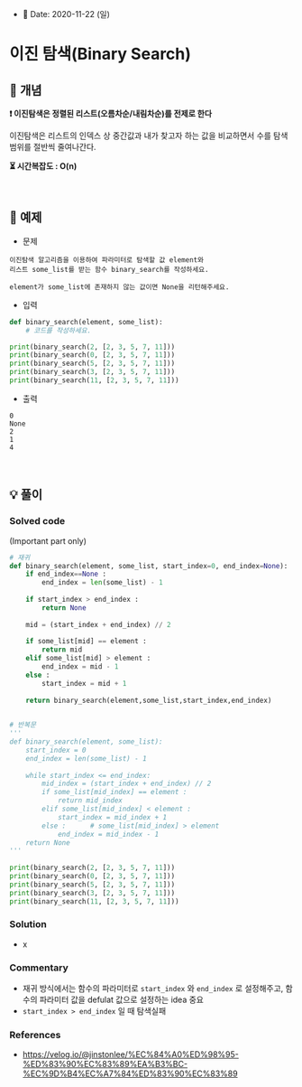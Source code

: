 - 📅 Date: 2020-11-22 (일)

# 이진 탐색(Binary Search)

## 📝 개념

**❗ 이진탐색은 정렬된 리스트(오름차순/내림차순)를 전제로 한다**

이진탐색은 리스트의 인덱스 상 중간값과 내가 찾고자 하는 값을 비교하면서 수를 탐색 범위를 절반씩 줄여나간다.

**⏳ 시간복잡도 : O(n)**

<br>

## 📝 예제


* 문제
```
이진탐색 알고리즘을 이용하여 파라미터로 탐색할 값 element와  
리스트 some_list를 받는 함수 binary_search를 작성하세요.  

element가 some_list에 존재하지 않는 값이면 None을 리턴해주세요.
```

* 입력
```python
def binary_search(element, some_list):
    # 코드를 작성하세요.

print(binary_search(2, [2, 3, 5, 7, 11]))
print(binary_search(0, [2, 3, 5, 7, 11]))
print(binary_search(5, [2, 3, 5, 7, 11]))
print(binary_search(3, [2, 3, 5, 7, 11]))
print(binary_search(11, [2, 3, 5, 7, 11]))
```

* 출력
```
0
None
2
1
4
```

<br>

## 💡 풀이
### Solved code
(Important part only)
``` python
# 재귀
def binary_search(element, some_list, start_index=0, end_index=None):
    if end_index==None :
        end_index = len(some_list) - 1
    
    if start_index > end_index :
        return None
        
    mid = (start_index + end_index) // 2
    
    if some_list[mid] == element :
        return mid
    elif some_list[mid] > element :
        end_index = mid - 1
    else :
        start_index = mid + 1
    
    return binary_search(element,some_list,start_index,end_index)
        

# 반복문
'''
def binary_search(element, some_list):
    start_index = 0
    end_index = len(some_list) - 1
    
    while start_index <= end_index:
        mid_index = (start_index + end_index) // 2
        if some_list[mid_index] == element :
            return mid_index
        elif some_list[mid_index] < element :
            start_index = mid_index + 1
        else :      # some_list[mid_index] > element 
            end_index = mid_index - 1
    return None
'''
    
print(binary_search(2, [2, 3, 5, 7, 11]))
print(binary_search(0, [2, 3, 5, 7, 11]))
print(binary_search(5, [2, 3, 5, 7, 11]))
print(binary_search(3, [2, 3, 5, 7, 11]))
print(binary_search(11, [2, 3, 5, 7, 11]))
```

### Solution
- x

### Commentary
- 재귀 방식에서는 함수의 파라미터로 `start_index` 와 `end_index` 로 설정해주고,  함수의 파라미터 값을 defulat 값으로 설정하는 idea 중요
- `start_index > end_index` 일 때 탐색실패

### References
- https://velog.io/@jinstonlee/%EC%84%A0%ED%98%95-%ED%83%90%EC%83%89%EA%B3%BC-%EC%9D%B4%EC%A7%84%ED%83%90%EC%83%89